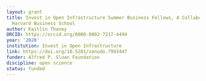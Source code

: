 ```yaml
---
layout: grant
title: Invest in Open Infrastructure Summer Business Fellows, A Collaboration with
  Harvard Business School
author: Kaitlin Thaney
ORCID: https://orcid.org/0000-0002-7217-4494
year: '2020'
institution: Invest in Open Infrastructure
link: https://doi.org/10.5281/zenodo.7993447
funder: Alfred P. Sloan Foundation
discipline: open science
status: funded
---
```


